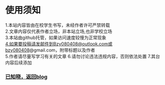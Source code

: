 # 使用须知
1.本站内容皆由在校学生书写，未经作者许可严禁转载   
2.文章内容仅代表作者立场，非本站立场,也非学校立场   
3.本站由github托管，如果访问速度较慢为正常现象   
4.如果要投稿请发邮件到Bzy080408@outlook.com或bzy080408@gmail.com，附带标题以及作者    
5.作者请尽量写学习有关的文章
6.请勿讨论违法违规内容，否则依法处置
7.其台内容后续添加   
### [已知晓，返回blog](https://blog.lyfls.top)    

